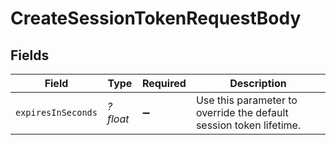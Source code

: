 # CreateSessionTokenRequestBody


## Fields

| Field                                                              | Type                                                               | Required                                                           | Description                                                        |
| ------------------------------------------------------------------ | ------------------------------------------------------------------ | ------------------------------------------------------------------ | ------------------------------------------------------------------ |
| `expiresInSeconds`                                                 | *?float*                                                           | :heavy_minus_sign:                                                 | Use this parameter to override the default session token lifetime. |